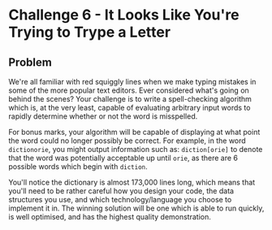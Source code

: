 # Challenge 6 - It Looks Like You're Trying to Trype a Letter

## Problem
We're all familiar with red squiggly lines when we make typing mistakes in some of the more popular text editors.
Ever considered what's going on behind the scenes?
Your challenge is to write a spell-checking algorithm which is, at the very least, capable of evaluating arbitrary input words to rapidly determine whether or not the word is misspelled.

For bonus marks, your algorithm will be capable of displaying at what point the word could no longer possibly be correct.
For example, in the word `dictionorie`, you might output information such as: `diction[orie]` to denote that the word was potentially acceptable up until `orie`, as there are 6 possible words which begin with `diction`.

You'll notice the dictionary is almost 173,000 lines long, which means that you'll need to be rather careful how you design your code, the data structures you use, and which technology/language you choose to implement it in.
The winning solution will be one which is able to run quickly, is well optimised, and has the highest quality demonstration.
